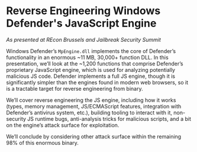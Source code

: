 
# Reverse Engineering Windows Defender's JavaScript Engine

*As presented at REcon Brussels and Jailbreak Security Summit*

Windows Defender’s `MpEngine.dll` implements the core of Defender’s functionality in an enormous ~11 MB, 30,000+ function DLL. In this presentation, we’ll look at the ~1,200 functions that comprise Defender’s proprietary JavaScript engine, which is used for analyzing potentially malicious JS code. Defender implements a full JS engine, though it is significantly simpler than the engines found in modern web browsers, so it is a tractable target for reverse engineering from binary.

We’ll cover reverse engineering the JS engine, including how it works (types, memory management, JS/ECMAScript features, integration with Defender’s antivirus system, etc.), building tooling to interact with it, non-security JS runtime bugs, anti-analysis tricks for malicious scripts, and a bit on the engine’s attack surface for exploitation.

We’ll conclude by considering other attack surface within the remaining 98% of this enormous binary.
